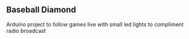 ## Baseball Diamond

Arduino project to follow games live with small led lights to compliment radio broadcast
